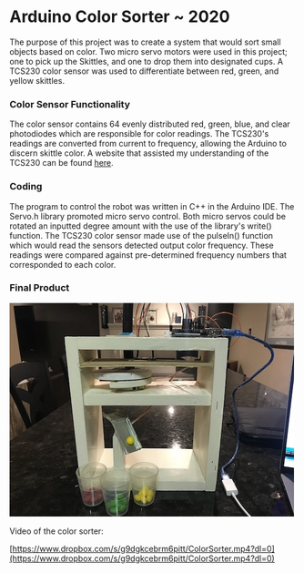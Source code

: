# Arduino Color Sorter ~ 2020

The purpose of this project was to create a system that would sort small objects based on color. Two micro servo motors were used in this project; one to pick up the Skittles, and one to drop them into designated cups. A TCS230 color sensor was used to differentiate between red, green, and yellow skittles.

### Color Sensor Functionality

The color sensor contains 64 evenly distributed red, green, blue, and clear photodiodes which are responsible for color readings. The TCS230's readings are converted from current to frequency, allowing the Arduino to discern skittle color. A website that assisted my understanding of the TCS230 can be found [here](https://howtomechatronics.com/tutorials/arduino/arduino-color-sensing-tutorial-tcs230-tcs3200-color-sensor/).

### Coding

The program to control the robot was written in C++ in the Arduino IDE. The Servo.h library promoted micro servo control. Both micro servos could be rotated an inputted degree amount with the use of the library's write() function. The TCS230 color sensor made use of the pulseIn() function which would read the sensors detected output color frequency. These readings were compared against pre-determined frequency numbers that corresponded to each color.

### Final Product

![](./img/front.png)

Video of the color sorter:

[https://www.dropbox.com/s/g9dgkcebrm6pitt/ColorSorter.mp4?dl=0](https://www.dropbox.com/s/g9dgkcebrm6pitt/ColorSorter.mp4?dl=0)
